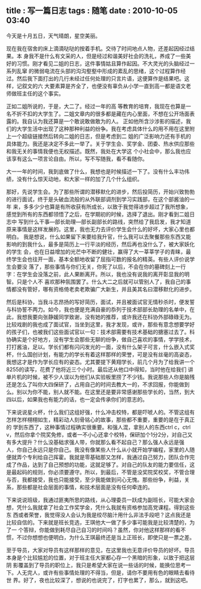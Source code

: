 title    : 写一篇日志
tags     : 随笔
date     : 2010-10-05 03:40
---

今天是十月五日，天气晴朗，星空美丽。
<!--more-->
现在我在宿舍的床上滴滴哒哒的按着手机。交待了时间地点人物，还差起因经过结果。本 身我不是什么有文采的人，但是经过和谐美好社会的洗礼，养成了一些美好的习惯。刚才看见二姐的日志，这件事情姑且算作起因。不大灵光的头脑经过一系列乱窜 的微弱电流在头部的沟沟壑壑中形成的紊乱的思绪，这个过程算作经过。然后我下面打出的几行未经过任何处理的只言片语，这便算作是结果吧。这样，记叙文的六 大要素算是齐全了，也便没有辜负从小学一直到高一都是语文老师做班主任的这个事实。

正如二姐所说的，于是，大二了。经过一年的高 等教育的培育，我现在也算是一名不折不扣的大学生了。二姐文章内的很多都是藏在内心里面，不想在公开场面表露的。我自认为我还算是一个敢说敢做敢为的人。 正如他所含沙涉影的描述，我们的大学生活中出现了这种那种利益的纷争。我在考虑具体什么的用不用在这里附上一个超级链接然后转向二姐的日志，但是考虑到二 姐的广泛影响力还有手机的具体能力。我还是决定不多此一举了。关于学生会、奖学金、团委、热水供应那些和我无关的事情我便也无权描述。既然，我处在大学这 个小社会中，那么我也应该享有这么一项言论自由。所以，写不写随我，看不看随你。

大一一年的时间，我到底做了什么，我想也是时候描述一下了。没有什么丰功伟绩，没有什么惊天动地，和大家一样的加了几个什么组织。

那好，先说学生会。为了那些所谓的潜移默化的进步，然后投简历，开始兴致勃勃的进行面试，终于是头破血流般的从外联部调剂到学习实践部，在这个部酱油的一年 来，多多少少也算是有所收获有所成长，以致于我觉得进步超过了我所想象，感觉到所有的东西都领悟了之后，在学期初的时候，选择了退出。刚才看到二姐日志中 写到什么干事—部长助理—部长副部长的路线，突然给了我启发，我才知道原来事情是这样发展的。这里，我也无力去评价学生会什么的好坏，大家心里也都明白。 我是想说，什么如果留下来要给我升官，什么我可以去聚餐那些东西又能影响的到我什么，最多是简历上一行平淡的经历，然后再也没什么了，被大家妖化的学生 会，也在日益增加的光芒中不断的健壮，赢得了大一莘莘学子的青睐，最终学生会也往开一面，基本全额地收留了屈指可数的报名的精英。有些人评价说学生会要没 落了，那些事情与你们无关，你死了以后，不会在你的墓碑刻上一行字：在学生会没落之前，此人果断离开。所以，我也没有说我的离开彰显我的明智。只是个人不 喜欢那种氛围罢了。什么大二之后就可以管别人了，我自己的事情都没有管好，哪有资格倚老卖老欺骗广大新生，并且美其名曰潜移默化的进步。

然后是科协，当我斗志昂扬的写好简历，面试，并且被面试官无情秒杀时，便发誓与科协誓不两力。如今，我也便是充满自豪的忝列于技术部部长助理的名单中，在 此，我想我要向张静媛同学致谢，没有她的推荐，或许我还在科协外部碌碌无为。比较戏剧的我也成了面试官，当坐到这里，我才发现，或许，那些有意念想要学好 的孩子们，也被我们这些面试官以一句：技术部需要有技术基础的搪塞过去了。科协确实是个好地方，没有学生会那些无聊的纷争，做自己喜欢的事情，学学技术， 打打酱油，足以。学长们都有闪闪发光的一面，没有什么架子可言，什么嵌入式奖杯，什么国创计划，有能力的学长有着这样那样的荣誉，可是没有丝毫的高姿态， 我想这才是作为学长应有的姿态。尤其要提下黄翔学长，前几个月为了给我讲一个8255的读写，花费了他将近三个小时。最后还从他口中得知，当时他在给我们 讲单片机的时候，被不少人误以为他们从实验板里捞了不少钱。我说那些人你是脑残还是怎么了叫你大四保研了，占用自己的时间去教大一的，不求回报，你能做到 么。别以为你不能，别人就不能。在这里还是要非常感谢那些学长的，当然，到大四以后，如果我也有能力的话，也一定会传承你们的意志的。

下来说说星火杯，什么我们这组好强，什么冲击校特，都是吓唬人的。不管这组有怎样怎样栩栩如生，精彩动人刻骨铭心的故事，那些都不重要，重要的是在于真正的 学到东西了，这种事情过程确实很重要。和强人混，拿别人的东西ctrl c，ctrl v，然后你拿个院奖免修，或者一不小心还拿个校特，保研加个1分2分，对自己又有多大提升？什么没基础求强人带，你就那么看不起自己？那么强人永远是强 人，你自己永远只是你自己。我没有像某些人什么从小就开始学编程，家里的人随便就弄个专利给自己挥霍。我就是零基础那又怎样，我通过自己努力，团队合作完 成了作品，达到了自己预想的功能，这就足够了。对自己的队友的能力要信任，这是最起码的规则，你必须要遵守。所以，到最后，不管是没奖院奖校奖，不管合理 与否，我都接受，我也只能接受，至少我能做到问心无愧。那些纷争，利益，关系，那些都是社会层面的事情，和技术层面是没有任何牵连的。

下来说说班级，我通过匪夷所思的路线，从心理委员一跃成为副班长，可能大家会想，凭什么我就拿了社会工作奖学金，凭什么我就有资格参加高党课程。得到这些东 西或者荣誉，我觉得没人会认为我是绞尽脑汁用什么非法手段吧？这点我还是比较自信的。下来就是班长竞选，王琪他大一做了多少事可能我是比较清楚的，为了一 个答辩，你能做到耗尽自己自习的时间吗？虽然，你对他这样那样的看不惯，不过你想想也便明白，为什么王琪最终还是当上正班长，即使只是一票之差。

至于导员，大家对导员有这样那样的意见，在这里我也无意评价导员的好坏。导员本身是个比较尴尬的位置，对于班主任大家都心存一个黑暗的形象，以致于把这层阴 影覆盖到了导员的职位上，我只是希望大家在说一些话的时候，能换位思考一下。人无完人，或许有些事情处理的不得当，但是，请你不要用有色的眼睛去看待世 界。好了，夜也比较深了，想说的也说完了，打字也累了，那么，就到这吧。
